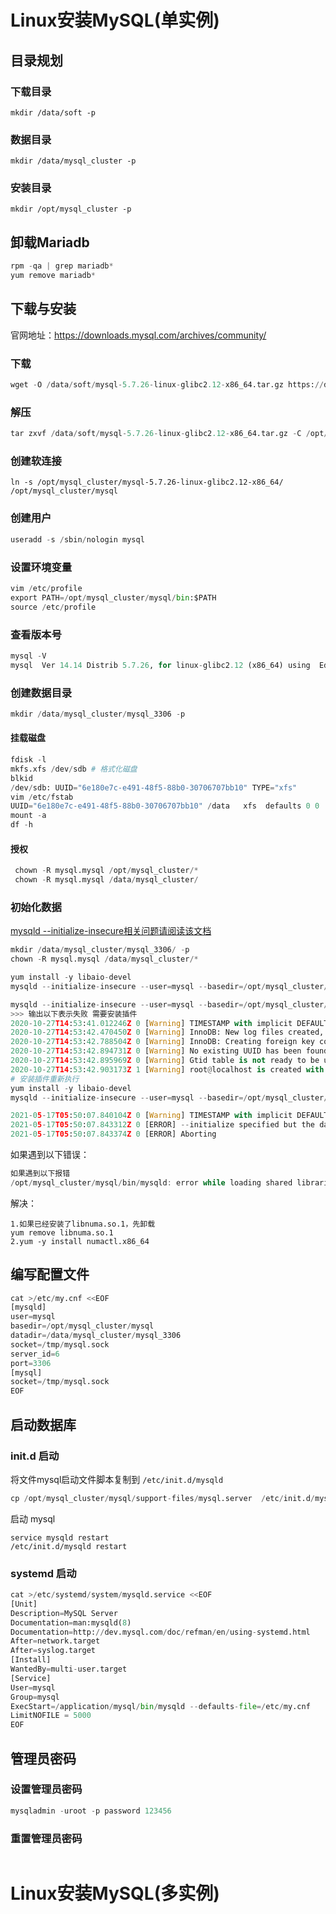 

# Linux安装MySQL(单实例)


## 目录规划

### 下载目录
```
mkdir /data/soft -p
```
### 数据目录
```
mkdir /data/mysql_cluster -p
```
### 安装目录
```
mkdir /opt/mysql_cluster -p
```

## 卸载Mariadb

```python
rpm -qa | grep mariadb*
yum remove mariadb*
```


## 下载与安装

官网地址：https://downloads.mysql.com/archives/community/

### 下载

```python
wget -O /data/soft/mysql-5.7.26-linux-glibc2.12-x86_64.tar.gz https://downloads.mysql.com/archives/get/p/23/file/mysql-5.7.26-linux-glibc2.12-x86_64.tar.gz
```

### 解压

```python
tar zxvf /data/soft/mysql-5.7.26-linux-glibc2.12-x86_64.tar.gz -C /opt/mysql_cluster

```

### 创建软连接

```
ln -s /opt/mysql_cluster/mysql-5.7.26-linux-glibc2.12-x86_64/ /opt/mysql_cluster/mysql
```

### 创建用户

```python
useradd -s /sbin/nologin mysql
```

### 设置环境变量

```python
vim /etc/profile
export PATH=/opt/mysql_cluster/mysql/bin:$PATH
source /etc/profile
```

### 查看版本号

```python
mysql -V
mysql  Ver 14.14 Distrib 5.7.26, for linux-glibc2.12 (x86_64) using  EditLine wrapper
```

### 创建数据目录

```python
mkdir /data/mysql_cluster/mysql_3306 -p
```

#### 挂载磁盘

```python
fdisk -l
mkfs.xfs /dev/sdb # 格式化磁盘
blkid
/dev/sdb: UUID="6e180e7c-e491-48f5-88b0-30706707bb10" TYPE="xfs"
vim /etc/fstab
UUID="6e180e7c-e491-48f5-88b0-30706707bb10" /data   xfs  defaults 0 0
mount -a
df -h
```

#### 授权

```python
 chown -R mysql.mysql /opt/mysql_cluster/*
 chown -R mysql.mysql /data/mysql_cluster/
```

### 初始化数据

[mysqld --initialize-insecure相关问题请阅读该文档](https://stackoverflow.com/questions/49205186/mysql-5-7-how-to-choose-root-password-after-mysqld-initialize)

```python
mkdir /data/mysql_cluster/mysql_3306/ -p
chown -R mysql.mysql /data/mysql_cluster/*

yum install -y libaio-devel
mysqld --initialize-insecure --user=mysql --basedir=/opt/mysql_cluster/mysql --datadir=/data/mysql_cluster/mysql_3306

mysqld --initialize-insecure --user=mysql --basedir=/opt/mysql_cluster/mysql --datadir=/data/mysql_cluster/mysql_3306
>>> 输出以下表示失败 需要安装插件
2020-10-27T14:53:41.012246Z 0 [Warning] TIMESTAMP with implicit DEFAULT value is deprecated. Please use --explicit_defaults_for_timestamp server option (see documentation for more details).
2020-10-27T14:53:42.470450Z 0 [Warning] InnoDB: New log files created, LSN=45790
2020-10-27T14:53:42.788504Z 0 [Warning] InnoDB: Creating foreign key constraint system tables.
2020-10-27T14:53:42.894731Z 0 [Warning] No existing UUID has been found, so we assume that this is the first time that this server has been started. Generating a new UUID: 34f124d6-1864-11eb-8b6c-000c29d8b98e.
2020-10-27T14:53:42.895969Z 0 [Warning] Gtid table is not ready to be used. Table 'mysql.gtid_executed' cannot be opened.
2020-10-27T14:53:42.903173Z 1 [Warning] root@localhost is created with an empty password ! Please consider switching off the --initialize-insecure option.
# 安装插件重新执行
yum install -y libaio-devel
mysqld --initialize-insecure --user=mysql --basedir=/opt/mysql_cluster/mysql --datadir=/data/mysql_cluster/mysql_3306

2021-05-17T05:50:07.840104Z 0 [Warning] TIMESTAMP with implicit DEFAULT value is deprecated. Please use --explicit_defaults_for_timestamp server option (see documentation for more details).
2021-05-17T05:50:07.843312Z 0 [ERROR] --initialize specified but the data directory has files in it. Aborting.
2021-05-17T05:50:07.843374Z 0 [ERROR] Aborting
```

如果遇到以下错误：
```JavaScript
如果遇到以下报错
/opt/mysql_cluster/mysql/bin/mysqld: error while loading shared libraries: libnuma.so.1: cannot open shared object file: No such file or directory
```

解决：
```
1.如果已经安装了libnuma.so.1，先卸载
yum remove libnuma.so.1
2.yum -y install numactl.x86_64
```

## 编写配置文件

```python
cat >/etc/my.cnf <<EOF
[mysqld]
user=mysql
basedir=/opt/mysql_cluster/mysql
datadir=/data/mysql_cluster/mysql_3306
socket=/tmp/mysql.sock
server_id=6
port=3306
[mysql]
socket=/tmp/mysql.sock
EOF
```

## 启动数据库

### init.d 启动

将文件mysql启动文件脚本复制到 `/etc/init.d/mysqld`

```python
cp /opt/mysql_cluster/mysql/support-files/mysql.server  /etc/init.d/mysqld
```

启动 mysql

```
service mysqld restart
/etc/init.d/mysqld restart
```

### systemd 启动


```python
cat >/etc/systemd/system/mysqld.service <<EOF
[Unit]
Description=MySQL Server
Documentation=man:mysqld(8)
Documentation=http://dev.mysql.com/doc/refman/en/using-systemd.html
After=network.target
After=syslog.target
[Install]
WantedBy=multi-user.target
[Service]
User=mysql
Group=mysql
ExecStart=/application/mysql/bin/mysqld --defaults-file=/etc/my.cnf
LimitNOFILE = 5000
EOF
```

## 管理员密码

### 设置管理员密码

```python
mysqladmin -uroot -p password 123456
```

### 重置管理员密码

```python

```


# Linux安装MySQL(多实例)
